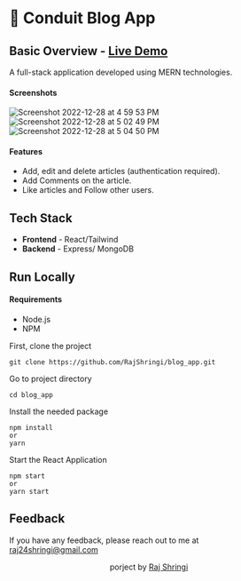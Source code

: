 # 📝 Conduit Blog App

## Basic Overview - [Live Demo](https://raj-react-blog.netlify.app/)
A full-stack application developed using MERN technologies.
#### Screenshots
![Screenshot 2022-12-28 at 4 59 53 PM](https://user-images.githubusercontent.com/54682451/209805652-4f425b42-1b34-4c85-a500-fbef3ced59e1.png)
![Screenshot 2022-12-28 at 5 02 49 PM](https://user-images.githubusercontent.com/54682451/209805843-970a9bcc-35c5-45ba-9087-5bd9d2af3940.png)
![Screenshot 2022-12-28 at 5 04 50 PM](https://user-images.githubusercontent.com/54682451/209806075-38ee7357-c72a-4a3e-91df-8474040c1d87.png)
#### Features
- Add, edit and delete articles (authentication required).
- Add Comments on the article.
- Like articles and Follow other users.
## Tech Stack
- **Frontend** - React/Tailwind
- **Backend** - Express/ MongoDB

## Run Locally
#### Requirements
- Node.js
- NPM

First, clone the project 
```
git clone https://github.com/RajShringi/blog_app.git
```
Go to project directory
```
cd blog_app
```
Install the needed package
```
npm install
or
yarn
```
Start the React Application
```
npm start 
or
yarn start
```
## Feedback
If you have any feedback, please reach out to me at raj24shringi@gmail.com

<div align="center"><p> porject by <a href="https://twitter.com/RajShringi1">Raj Shringi</a></p></div>
